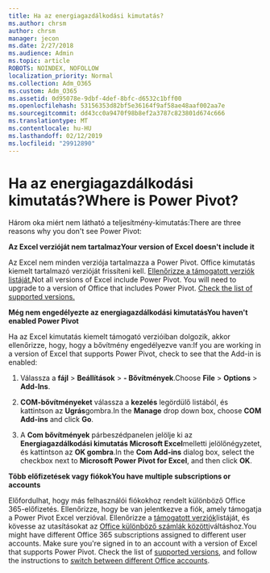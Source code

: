 ```yaml
---
title: Ha az energiagazdálkodási kimutatás?
ms.author: chrsm
author: chrsm
manager: jecon
ms.date: 2/27/2018
ms.audience: Admin
ms.topic: article
ROBOTS: NOINDEX, NOFOLLOW
localization_priority: Normal
ms.collection: Adm_O365
ms.custom: Adm_O365
ms.assetid: 0d95078e-9dbf-4def-8bfc-d6532c1bff00
ms.openlocfilehash: 53156353d82bf5e36164f9af58ae48aaf002aa7e
ms.sourcegitcommit: dd43cc0a9470f98b8ef2a3787c823801d674c666
ms.translationtype: MT
ms.contentlocale: hu-HU
ms.lasthandoff: 02/12/2019
ms.locfileid: "29912890"
---
```

# <a name="where-is-power-pivot"></a><span data-ttu-id="1daad-102">Ha az energiagazdálkodási kimutatás?</span><span class="sxs-lookup"><span data-stu-id="1daad-102">Where is Power Pivot?</span></span>

<span data-ttu-id="1daad-103">Három oka miért nem látható a teljesítmény-kimutatás:</span><span class="sxs-lookup"><span data-stu-id="1daad-103">There are three reasons why you don't see Power Pivot:</span></span>
  
 <span data-ttu-id="1daad-104">**Az Excel verzióját nem tartalmaz**</span><span class="sxs-lookup"><span data-stu-id="1daad-104">**Your version of Excel doesn't include it**</span></span>
  
<span data-ttu-id="1daad-p101">Az Excel nem minden verziója tartalmazza a Power Pivot. Office kimutatás kiemelt tartalmazó verzióját frissíteni kell. [Ellenőrizze a támogatott verziók listáját.](https://support.office.com/article/aa64e217-4b6e-410b-8337-20b87e1c2a4b.aspx)</span><span class="sxs-lookup"><span data-stu-id="1daad-p101">Not all versions of Excel include Power Pivot. You will need to upgrade to a version of Office that includes Power Pivot. [Check the list of supported versions.](https://support.office.com/article/aa64e217-4b6e-410b-8337-20b87e1c2a4b.aspx)</span></span>
  
 <span data-ttu-id="1daad-108">**Még nem engedélyezte az energiagazdálkodási kimutatás**</span><span class="sxs-lookup"><span data-stu-id="1daad-108">**You haven't enabled Power Pivot**</span></span>
  
<span data-ttu-id="1daad-109">Ha az Excel kimutatás kiemelt támogató verzióiban dolgozik, akkor ellenőrizze, hogy, hogy a bővítmény engedélyezve van:</span><span class="sxs-lookup"><span data-stu-id="1daad-109">If you are working in a version of Excel that supports Power Pivot, check to see that the Add-in is enabled:</span></span>
  
1. <span data-ttu-id="1daad-110">Válassza a **fájl** \> **Beállítások** \> **- Bővítmények**.</span><span class="sxs-lookup"><span data-stu-id="1daad-110">Choose **File** \> **Options** \> **Add-Ins**.</span></span>
    
2. <span data-ttu-id="1daad-111">**COM-bővítményeket** válassza a **kezelés** legördülő listából, és kattintson az **Ugrás**gombra.</span><span class="sxs-lookup"><span data-stu-id="1daad-111">In the **Manage** drop down box, choose **COM Add-ins** and click **Go**.</span></span>
    
3. <span data-ttu-id="1daad-112">A **Com bővítmények** párbeszédpanelen jelölje ki az **Energiagazdálkodási kimutatás Microsoft Excel**melletti jelölőnégyzetet, és kattintson az **OK gombra**.</span><span class="sxs-lookup"><span data-stu-id="1daad-112">In the **Com Add-ins** dialog box, select the checkbox next to **Microsoft Power Pivot for Excel**, and then click **OK**.</span></span> 
    
 <span data-ttu-id="1daad-113">**Több előfizetések vagy fiókok**</span><span class="sxs-lookup"><span data-stu-id="1daad-113">**You have multiple subscriptions or accounts**</span></span>
  
<span data-ttu-id="1daad-p102">Előfordulhat, hogy más felhasználói fiókokhoz rendelt különböző Office 365-előfizetés. Ellenőrizze, hogy be van jelentkezve a fiók, amely támogatja a Power Pivot Excel verzióval. Ellenőrizze a [támogatott verziók](https://support.office.com/article/aa64e217-4b6e-410b-8337-20b87e1c2a4b.aspx)listáját, és kövesse az utasításokat az [Office különböző számlák közötti](https://support.office.com/article/b9582171-fd1f-4284-9846-bdd72bb28426.aspx#BKMK_WebSwitchAccounts)váltáshoz.</span><span class="sxs-lookup"><span data-stu-id="1daad-p102">You might have different Office 365 subscriptions assigned to different user accounts. Make sure you're signed in to an account with a version of Excel that supports Power Pivot. Check the list of [supported versions](https://support.office.com/article/aa64e217-4b6e-410b-8337-20b87e1c2a4b.aspx), and follow the instructions to [switch between different Office accounts](https://support.office.com/article/b9582171-fd1f-4284-9846-bdd72bb28426.aspx#BKMK_WebSwitchAccounts).</span></span>
  

